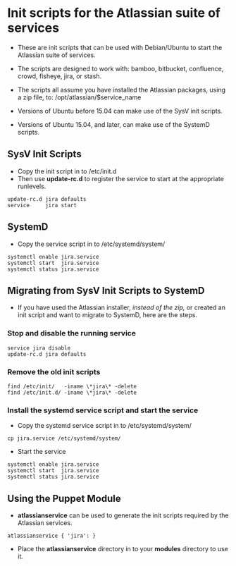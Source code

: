 Init scripts for the Atlassian suite of services 
================================================

* These are init scripts that can be used with Debian/Ubuntu to start the Atlassian suite of services.
* The scripts are designed to work with: bamboo, bitbucket, confluence, crowd, fisheye, jira, or stash.

* The scripts all assume you have installed the Atlassian packages, using a zip file, to: /opt/atlassian/$service_name

* Versions of Ubuntu before 15.04 can make use of the SysV init scripts.
* Versions of Ubuntu 15.04, and later, can make use of the SystemD scripts.


## SysV Init Scripts
* Copy the init script in to /etc/init.d
* Then use **update-rc.d** to register the service to start at the appropriate runlevels.

```
update-rc.d jira defaults
service     jira start
```

## SystemD
* Copy the service script in to /etc/systemd/system/

```
systemctl enable jira.service
systemctl start  jira.service
systemctl status jira.service
```


## Migrating from SysV Init Scripts to SystemD
* If you have used the Atlassian installer, _instead of the zip,_ or created an init script and want to migrate to SystemD, here are the steps.

### Stop and disable the running service
```
service jira disable
update-rc.d jira defaults
```

### Remove the old init scripts
```
find /etc/init/   -iname \*jira\* -delete
find /etc/init.d/ -iname \*jira\* -delete
```

### Install the systemd service script and start the service
* Copy the systemd service script in to /etc/systemd/system/
```
cp jira.service /etc/systemd/system/
```

* Start the service
```
systemctl enable jira.service
systemctl start  jira.service
systemctl status jira.service
```




## Using the Puppet Module
* **atlassianservice** can be used to generate the init scripts required by the Atlassian services.

```
atlassianservice { 'jira': }
```

* Place the **atlassianservice** directory in to your **modules** directory to use it.








